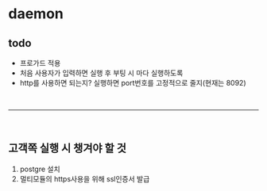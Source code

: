 # daemon

## todo

- 프로가드 적용
- 처음 사용자가 입력하면 실행 후 부팅 시 마다 실행하도록
- http를 사용하면 되는지? 실행하면 port번호를 고정적으로 줄지(현재는 8092)

<br />

---

<br />

## 고객쪽 실행 시 챙겨야 할 것

1. postgre 설치
2. 멀티모듈의 https사용을 위해 ssl인증서 발급
